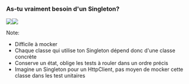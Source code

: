 ### As-tu vraiment besoin d'un Singleton?
![](images/code/singletonBad.png?raw=true)![](images/code/singletonGood.png?raw=true)

Note:
- Difficile à mocker
- Chaque classe qui utilise ton Singleton dépend donc d'une classe concrète
- Conserve un état, oblige les tests à rouler dans un ordre précis
- Imagine un Singleton pour un HttpClient, pas moyen de mocker cette classe dans les test unitaires
